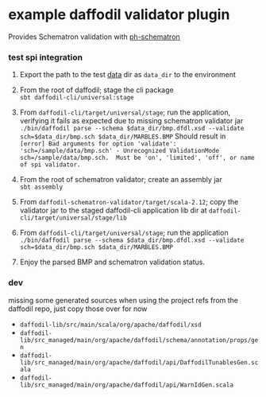example daffodil validator plugin
===

Provides Schematron validation with [ph-schematron](https://github.com/phax/ph-schematron)

### test spi integration

1. Export the path to the test [data](data) dir as `data_dir` to the environment

2. From the root of daffodil; stage the cli package  
`sbt daffodil-cli/universal:stage`

3. From `daffodil-cli/target/universal/stage`; run the application, verifying it fails as expected due to missing schematron validator jar  
`./bin/daffodil parse --schema $data_dir/bmp.dfdl.xsd --validate sch=$data_dir/bmp.sch $data_dir/MARBLES.BMP`
Should result in  
`[error] Bad arguments for option 'validate': 'sch=/sample/data/bmp.sch' - Unrecognized ValidationMode sch=/sample/data/bmp.sch.  Must be 'on', 'limited', 'off', or name of spi validator.`

4. From the root of schematron validator; create an assembly jar  
`sbt assembly`

5. From `daffodil-schematron-validator/target/scala-2.12`; copy the validator jar to the staged daffodil-cli application lib dir at `daffodil-cli/target/universal/stage/lib`

6. From `daffodil-cli/target/universal/stage`; run the application  
`./bin/daffodil parse --schema $data_dir/bmp.dfdl.xsd --validate sch=$data_dir/bmp.sch $data_dir/MARBLES.BMP`

7. Enjoy the parsed BMP and schematron validation status.


### dev
missing some generated sources when using the project refs from the daffodil repo, just copy those over for now
- `daffodil-lib/src/main/scala/org/apache/daffodil/xsd`
- `daffodil-lib/src_managed/main/org/apache/daffodil/schema/annotation/props/gen`
- `daffodil-lib/src_managed/main/org/apache/daffodil/api/DaffodilTunablesGen.scala`
- `daffodil-lib/src_managed/main/org/apache/daffodil/api/WarnIdGen.scala`
